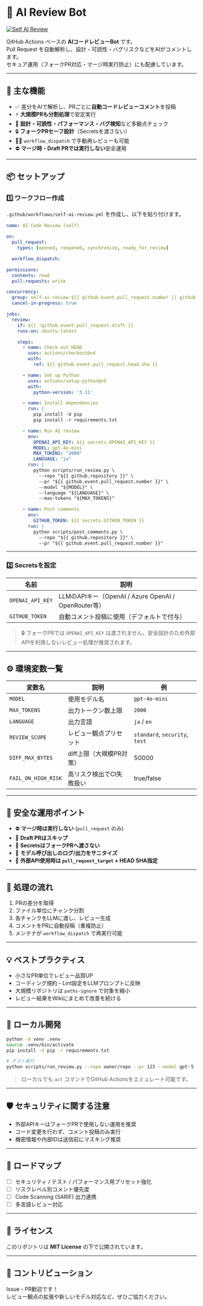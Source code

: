 # 🤖 AI Review Bot
[![Self AI Review](https://github.com/enprocode/ai-review-bot/actions/workflows/self-ai-review.yml/badge.svg)](https://github.com/enprocode/ai-review-bot/actions/workflows/self-ai-review.yml)

GitHub Actions ベースの **AIコードレビューBot** です。  
Pull Request を自動解析し、設計・可読性・バグリスクなどをAIがコメントします。  
セキュア運用（フォークPR対応・マージ時実行防止）にも配慮しています。

---

## 🚀 主な機能

- ✅ 差分をAIで解析し、PRごとに**自動コードレビューコメント**を投稿  
- ⚡️ **大規模PRも分割処理**で安定実行  
- 🧪 **設計・可読性・パフォーマンス・バグ検知**など多観点チェック  
- 🔒 **フォークPRセーフ設計**（Secretsを渡さない）  
- 👩‍💻 `workflow_dispatch` で手動再レビューも可能  
- ⛔ **マージ時・Draft PRでは実行しない**安全運用

---

## 📦 セットアップ

### 1️⃣ ワークフロー作成

`.github/workflows/self-ai-review.yml` を作成し、以下を貼り付けます。

```yaml
name: AI Code Review (self)

on:
  pull_request:
    types: [opened, reopened, synchronize, ready_for_review]

  workflow_dispatch:

permissions:
  contents: read
  pull-requests: write

concurrency:
  group: self-ai-review-${{ github.event.pull_request.number || github.ref }}
  cancel-in-progress: true

jobs:
  review:
    if: ${{ !github.event.pull_request.draft }}
    runs-on: ubuntu-latest

    steps:
      - name: Check out HEAD
        uses: actions/checkout@v4
        with:
          ref: ${{ github.event.pull_request.head.sha }}

      - name: Set up Python
        uses: actions/setup-python@v5
        with:
          python-version: '3.11'

      - name: Install dependencies
        run: |
          pip install -U pip
          pip install -r requirements.txt

      - name: Run AI review
        env:
          OPENAI_API_KEY: ${{ secrets.OPENAI_API_KEY }}
          MODEL: gpt-4o-mini
          MAX_TOKENS: "2000"
          LANGUAGE: "ja"
        run: |
          python scripts/run_review.py \
            --repo "${{ github.repository }}" \
            --pr "${{ github.event.pull_request.number }}" \
            --model "${MODEL}" \
            --language "${LANGUAGE}" \
            --max-tokens "${MAX_TOKENS}"

      - name: Post comments
        env:
          GITHUB_TOKEN: ${{ secrets.GITHUB_TOKEN }}
        run: |
          python scripts/post_comments.py \
            --repo "${{ github.repository }}" \
            --pr "${{ github.event.pull_request.number }}"
```

---

### 2️⃣ Secretsを設定

| 名前 | 説明 |
|------|------|
| `OPENAI_API_KEY` | LLMのAPIキー（OpenAI / Azure OpenAI / OpenRouter等） |
| `GITHUB_TOKEN` | 自動コメント投稿に使用（デフォルトで付与） |

> 🔒 フォークPRでは `OPENAI_API_KEY` は渡されません。安全設計のため外部APIを利用しないレビュー処理が推奨されます。

---

## ⚙️ 環境変数一覧

| 変数名 | 説明 | 例 |
|--------|------|----|
| `MODEL` | 使用モデル名 | `gpt-4o-mini` |
| `MAX_TOKENS` | 出力トークン数上限 | `2000` |
| `LANGUAGE` | 出力言語 | `ja` / `en` |
| `REVIEW_SCOPE` | レビュー観点プリセット | `standard`, `security`, `test` |
| `DIFF_MAX_BYTES` | diff上限（大規模PR対策） | 50000 |
| `FAIL_ON_HIGH_RISK` | 高リスク検出でCI失敗扱い | true/false |

---

## 🧩 安全な運用ポイント

- ⛔ **マージ時は実行しない** (`pull_request` のみ)
- 🛌 **Draft PRはスキップ**
- 🔐 **SecretsはフォークPRへ渡さない**
- 🔎 **モデル呼び出しのログ/出力をサニタイズ**
- 🧱 **外部API使用時は `pull_request_target` + HEAD SHA指定**

---

## 🧠 処理の流れ

1. PRの差分を取得  
2. ファイル単位にチャンク分割  
3. 各チャンクをLLMに渡し、レビュー生成  
4. コメントをPRに自動投稿（重複防止）  
5. メンテナが `workflow_dispatch` で再実行可能  

---

## 💡 ベストプラクティス

- 小さなPR単位でレビュー品質UP  
- コーディング規約・Lint設定をLLMプロンプトに反映  
- 大規模リポジトリは `paths-ignore` で対象を縮小  
- レビュー結果をWikiにまとめて改善を続ける  

---

## 🔧 ローカル開発

```bash
python -m venv .venv
source .venv/bin/activate
pip install -U pip -r requirements.txt

# テスト実行
python scripts/run_review.py --repo owner/repo --pr 123 --model gpt-５ --language ja
```

> ローカルでも `act` コマンドでGitHub Actionsをエミュレート可能です。

---

## 🛡️ セキュリティに関する注意

- 外部APIキーはフォークPRで使用しない運用を推奨  
- コード変更を行わず、コメント投稿のみ実行  
- 機密情報や内部IDは送信前にマスキング推奨  

---

## 🦯 ロードマップ

- [ ] セキュリティ / テスト / パフォーマンス用プリセット強化  
- [ ] リスクレベル別コメント優先度  
- [ ] Code Scanning (SARIF) 出力連携  
- [ ] 多言語レビュー対応  

---

## 🪿 ライセンス

このリポジトリは **MIT License** の下で公開されています。

---

## 🤝 コントリビューション

Issue・PR歓迎です！  
レビュー観点の拡張や新しいモデル対応など、ぜひご協力ください。


